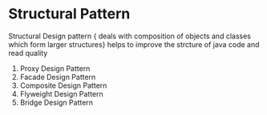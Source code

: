 # Structural Pattern
Structural Design pattern { deals with composition of objects and classes which form larger structures}
helps to improve the strcture of java code and read quality
1. Proxy Design Pattern
2. Facade Design Pattern
3. Composite Design Pattern
4. Flyweight Design Pattern
5. Bridge Design Pattern
